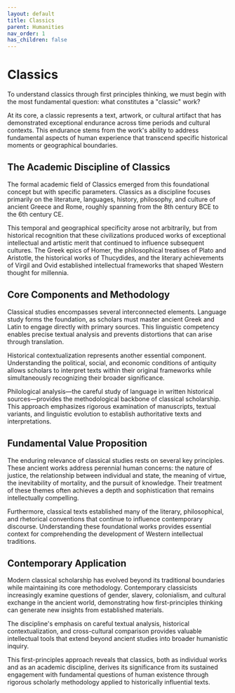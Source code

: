 ```yaml
---
layout: default
title: Classics
parent: Humanities
nav_order: 1
has_children: false
---
```


# Classics

To understand classics through first principles thinking, we must begin with the most fundamental question: what constitutes a "classic" work?

At its core, a classic represents a text, artwork, or cultural artifact that has demonstrated exceptional endurance across time periods and cultural contexts. This endurance stems from the work's ability to address fundamental aspects of human experience that transcend specific historical moments or geographical boundaries.

## The Academic Discipline of Classics

The formal academic field of Classics emerged from this foundational concept but with specific parameters. Classics as a discipline focuses primarily on the literature, languages, history, philosophy, and culture of ancient Greece and Rome, roughly spanning from the 8th century BCE to the 6th century CE.

This temporal and geographical specificity arose not arbitrarily, but from historical recognition that these civilizations produced works of exceptional intellectual and artistic merit that continued to influence subsequent cultures. The Greek epics of Homer, the philosophical treatises of Plato and Aristotle, the historical works of Thucydides, and the literary achievements of Virgil and Ovid established intellectual frameworks that shaped Western thought for millennia.

## Core Components and Methodology

Classical studies encompasses several interconnected elements. Language study forms the foundation, as scholars must master ancient Greek and Latin to engage directly with primary sources. This linguistic competency enables precise textual analysis and prevents distortions that can arise through translation.

Historical contextualization represents another essential component. Understanding the political, social, and economic conditions of antiquity allows scholars to interpret texts within their original frameworks while simultaneously recognizing their broader significance.

Philological analysis—the careful study of language in written historical sources—provides the methodological backbone of classical scholarship. This approach emphasizes rigorous examination of manuscripts, textual variants, and linguistic evolution to establish authoritative texts and interpretations.

## Fundamental Value Proposition

The enduring relevance of classical studies rests on several key principles. These ancient works address perennial human concerns: the nature of justice, the relationship between individual and state, the meaning of virtue, the inevitability of mortality, and the pursuit of knowledge. Their treatment of these themes often achieves a depth and sophistication that remains intellectually compelling.

Furthermore, classical texts established many of the literary, philosophical, and rhetorical conventions that continue to influence contemporary discourse. Understanding these foundational works provides essential context for comprehending the development of Western intellectual traditions.

## Contemporary Application

Modern classical scholarship has evolved beyond its traditional boundaries while maintaining its core methodology. Contemporary classicists increasingly examine questions of gender, slavery, colonialism, and cultural exchange in the ancient world, demonstrating how first-principles thinking can generate new insights from established materials.

The discipline's emphasis on careful textual analysis, historical contextualization, and cross-cultural comparison provides valuable intellectual tools that extend beyond ancient studies into broader humanistic inquiry.

This first-principles approach reveals that classics, both as individual works and as an academic discipline, derives its significance from its sustained engagement with fundamental questions of human existence through rigorous scholarly methodology applied to historically influential texts.
